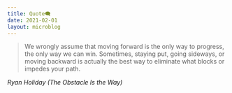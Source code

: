 ```yaml
---
title: Quote🗨️
date: 2021-02-01
layout: microblog
---
```


> We wrongly assume that moving forward is the only way to progress, the only way we can win. Sometimes, staying put, going sideways, or moving backward is actually the best way to eliminate what blocks or impedes your path.
    
*Ryan Holiday (The Obstacle Is the Way)*
  